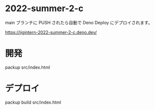 # 2022-summer-2-c
main ブランチに PUSH されたら自動で Deno Deploy にデプロイされます。

https://jigintern-2022-summer-2-c.deno.dev/

# 開発
packup src/index.html

# デプロイ
packup build src/index.html